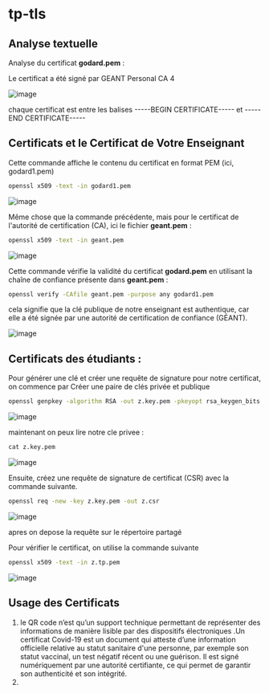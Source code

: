 # tp-tls

## Analyse textuelle

Analyse du certificat **godard.pem** :

Le certificat a été signé par GEANT Personal CA 4

![image](https://github.com/user-attachments/assets/50b3e322-6ee0-46d9-8540-eb0d84ec0cde)

chaque certificat est entre les balises -----BEGIN CERTIFICATE----- et -----END CERTIFICATE-----

## Certificats et le Certificat de Votre Enseignant 

Cette commande affiche le contenu du certificat en format PEM (ici, godard1.pem)

```cmd
openssl x509 -text -in godard1.pem
```

![image](https://github.com/user-attachments/assets/82bc276a-7ee5-4e66-bbf6-073e4ebada16)

Même chose que la commande précédente, mais pour le certificat de l'autorité de certification (CA), ici le fichier **geant.pem** :

```cmd
openssl x509 -text -in geant.pem
```

![image](https://github.com/user-attachments/assets/c656ae6d-b147-4648-9d4c-e280f7b5aea0)

Cette commande vérifie la validité du certificat **godard.pem** en utilisant la chaîne de confiance présente dans **geant.pem** :

```cmd
openssl verify -CAfile geant.pem -purpose any godard1.pem
```

cela signifie que la clé publique de notre enseignant est authentique, car elle a été signée par une autorité de certification de confiance (GÉANT).

![image](https://github.com/user-attachments/assets/fe4893d9-a45c-4547-854d-0d697af0625a)

## Certificats des étudiants :

Pour générer une clé et créer une requête de signature pour notre certificat, on commence par Créer une paire de clés privée et publique

```cmd
openssl genpkey -algorithm RSA -out z.key.pem -pkeyopt rsa_keygen_bits:2048
```
![image](https://github.com/user-attachments/assets/8c6c82cb-6eb3-4065-b7a9-7c6b227a8df0)

maintenant on peux lire notre cle privee :

```cmd
cat z.key.pem
```

![image](https://github.com/user-attachments/assets/4afc3690-867b-4c46-9d36-75e1aef444bd)

Ensuite, créez une requête de signature de certificat (CSR) avec la commande suivante.

```cmd
openssl req -new -key z.key.pem -out z.csr
```

![image](https://github.com/user-attachments/assets/a4a9e68a-fe9f-4bc7-89e2-a4274a8d2e86)

apres on depose la requête sur le répertoire partagé

Pour vérifier le certificat, on utilise la commande suivante

```cmd
openssl x509 -text -in z.tp.pem
```

![image](https://github.com/user-attachments/assets/787145c2-90bd-4acd-bd63-c09a4fe3e552)

## Usage des Certificats

1.  le QR code n’est qu’un support technique permettant de représenter des informations de manière lisible par des dispositifs électroniques .Un certificat Covid-19 est un document qui atteste d’une information officielle relative au statut sanitaire d'une personne, par exemple son statut vaccinal, un test négatif récent ou une guérison. Il est signé numériquement par une autorité certifiante, ce qui permet de garantir son authenticité et son intégrité.
2.  
